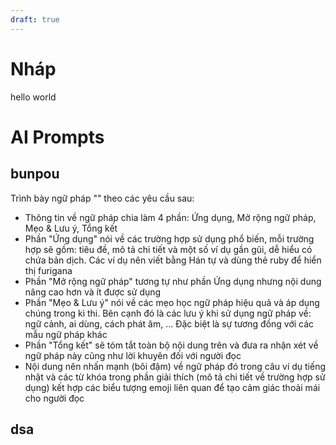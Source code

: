 ```yaml
---
draft: true
---
```

# Nháp
hello world

# AI Prompts
## bunpou
Trình bày ngữ pháp "" theo các yêu cầu sau:
- Thông tin về ngữ pháp chia làm 4 phần: Ứng dụng, Mở rộng ngữ pháp, Mẹo & Lưu ý, Tổng kết
- Phần "Ứng dụng" nói về các trường hợp sử dụng phổ biến, mỗi trường hợp sẽ gồm: tiêu đề, mô tả chi tiết và một số ví dụ gần gũi, dễ hiểu có chứa bản dịch. Các ví dụ nên viết bằng Hán tự và dùng thẻ ruby để hiển thị furigana
- Phần "Mở rộng ngữ pháp" tương tự như phần Ứng dụng nhưng nội dung nâng cao hơn và ít được sử dụng
- Phần "Mẹo & Lưu ý" nói về các mẹo học ngữ pháp hiệu quả và áp dụng chúng trong kì thi. Bên cạnh đó là các lưu ý khi sử dụng ngữ pháp về: ngữ cảnh, ai dùng, cách phát âm, ... Đặc biệt là sự tương đồng với các mẫu ngữ pháp khác 
- Phần "Tổng kết" sẽ tóm tắt toàn bộ nội dung trên và đưa ra nhận xét về ngữ pháp này cũng như lời khuyên đối với người đọc
- Nội dung nên nhấn mạnh (bôi đậm) về ngữ pháp đó trong câu ví dụ tiếng nhật và các từ khóa trong phần giải thích (mô tả chi tiết về trường hợp sử dụng) kết hợp các biểu tượng emoji liên quan để tạo cảm giác thoải mái cho người đọc

## dsa